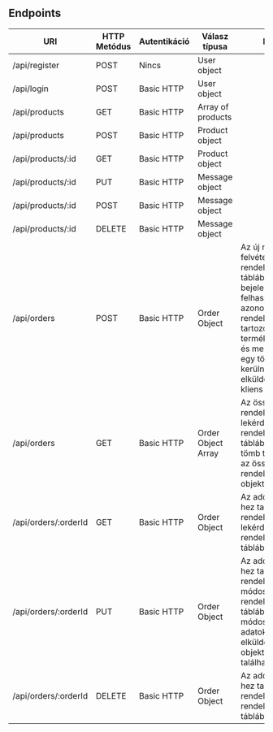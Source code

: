 ## Endpoints

| URI                  | HTTP Metódus | Autentikáció | Válasz típusa      | Leírás                                                                                                                                                                                           |
|----------------------|--------------|--------------|--------------------|--------------------------------------------------------------------------------------------------------------------------------------------------------------------------------------------------|
| /api/register        | POST         | Nincs        | User object        |                                                                                                                                                                                                  |
| /api/login           | POST         | Basic HTTP   | User object        |                                                                                                                                                                                                  |
| /api/products        | GET          | Basic HTTP   | Array of products  |                                                                                                                                                                                                  |
| /api/products        | POST         | Basic HTTP   | Product object     |                                                                                                                                                                                                  |
| /api/products/:id    | GET          | Basic HTTP   | Product object     |                                                                                                                                                                                                  |
| /api/products/:id    | PUT          | Basic HTTP   | Message object     |                                                                                                                                                                                                  |
| /api/products/:id    | POST         | Basic HTTP   | Message object     |                                                                                                                                                                                                  |
| /api/products/:id    | DELETE       | Basic HTTP   | Message object     |                                                                                                                                                                                                  |
| /api/orders          | POST         | Basic HTTP   | Order Object       | Az új rendelés felvétele a rendelések táblába a bejelentkezett felhasználó azonosítójával. A rendeléshez tartozó termékazonosítók és mennyiségek egy tömbben kerülnek elküldésre a kliens által. |
| /api/orders          | GET          | Basic HTTP   | Order Object Array | Az összes rendelés lekérdezése a rendelések táblából. A válasz tömb tartalmazza az összes rendelés objektumait.                                                                                  |
| /api/orders/:orderId | GET          | Basic HTTP   | Order Object       | Az adott orderId-hez tartozó rendelés lekérdezése a rendelések táblából.                                                                                                                         |
| /api/orders/:orderId | PUT          | Basic HTTP   | Order Object       | Az adott orderId-hez tartozó rendelés módosítása a rendelések táblában. A módosítani kívánt adatok az elküldött objektumban találhatóak.                                                         |
| /api/orders/:orderId | DELETE       | Basic HTTP   | Order Object       | Az adott orderId-hez tartozó rendelés törlése a rendelések táblából.                                                                                                                             |